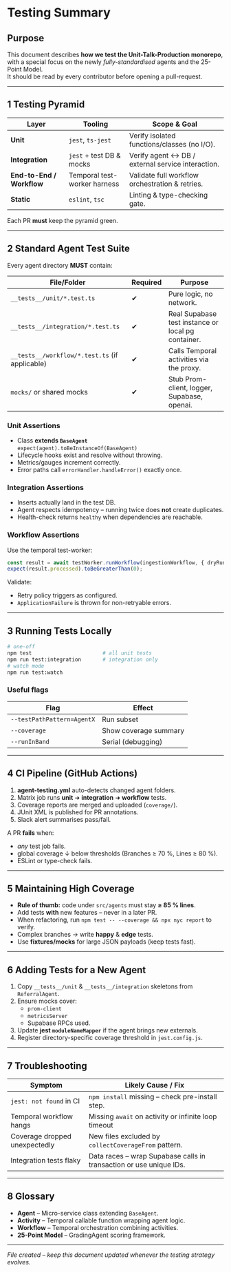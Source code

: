 # Testing Summary

## Purpose

This document describes **how we test the Unit-Talk-Production monorepo**, with a special focus on the newly *fully-standardised* agents and the 25-Point Model.  
It should be read by every contributor before opening a pull-request.

---

## 1  Testing Pyramid

| Layer | Tooling                | Scope & Goal                                   |
|-------|------------------------|-----------------------------------------------|
| **Unit** | `jest`, `ts-jest`        | Verify isolated functions/classes (no I/O). |
| **Integration** | `jest` + test DB & mocks | Verify agent ↔ DB / external service interaction. |
| **End-to-End / Workflow** | Temporal test-worker harness | Validate full workflow orchestration & retries. |
| **Static** | `eslint`, `tsc`   | Linting & type-checking gate.                 |

Each PR **must** keep the pyramid green.

---

## 2  Standard Agent Test Suite

Every agent directory **MUST** contain:

| File/Folder                          | Required | Purpose |
|--------------------------------------|----------|---------|
| `__tests__/unit/*.test.ts`           | ✔        | Pure logic, no network. |
| `__tests__/integration/*.test.ts`    | ✔        | Real Supabase test instance or local pg container. |
| `__tests__/workflow/*.test.ts` (if applicable) | ✔ | Calls Temporal activities via the proxy. |
| `mocks/` or shared mocks             | ✔        | Stub Prom-client, logger, Supabase, openai. |

### Unit Assertions

* Class **extends `BaseAgent`**  
  `expect(agent).toBeInstanceOf(BaseAgent)`  
* Lifecycle hooks exist and resolve without throwing.
* Metrics/gauges increment correctly.
* Error paths call `errorHandler.handleError()` exactly once.

### Integration Assertions

* Inserts actually land in the test DB.
* Agent respects idempotency – running twice does **not** create duplicates.
* Health-check returns `healthy` when dependencies are reachable.

### Workflow Assertions

Use the temporal test-worker:

```ts
const result = await testWorker.runWorkflow(ingestionWorkflow, { dryRun: true });
expect(result.processed).toBeGreaterThan(0);
```

Validate:

* Retry policy triggers as configured.
* `ApplicationFailure` is thrown for non-retryable errors.

---

## 3  Running Tests Locally

```bash
# one-off
npm test                       # all unit tests
npm run test:integration       # integration only
# watch mode
npm run test:watch
```

### Useful flags

| Flag                         | Effect                              |
|------------------------------|-------------------------------------|
| `--testPathPattern=AgentX`   | Run subset                          |
| `--coverage`                 | Show coverage summary               |
| `--runInBand`                | Serial (debugging)                  |

---

## 4  CI Pipeline (GitHub Actions)

1. **agent-testing.yml** auto-detects changed agent folders.  
2. Matrix job runs **unit** ➜ **integration** ➜ **workflow** tests.  
3. Coverage reports are merged and uploaded (`coverage/`).  
4. JUnit XML is published for PR annotations.  
5. Slack alert summarises pass/fail.

A PR **fails** when:

* *any* test job fails.
* global coverage ↓ below thresholds (Branches ≥ 70 %, Lines ≥ 80 %).
* ESLint or type-check fails.

---

## 5  Maintaining High Coverage

* **Rule of thumb:** code under `src/agents` must stay **≥ 85 % lines**.  
* Add tests **with** new features – never in a later PR.
* When refactoring, run `npm test -- --coverage && npx nyc report` to verify.
* Complex branches → write **happy** & **edge** tests.
* Use **fixtures/mocks** for large JSON payloads (keep tests fast).

---

## 6  Adding Tests for a New Agent

1. Copy `__tests__/unit` & `__tests__/integration` skeletons from `ReferralAgent`.
2. Ensure mocks cover:
   * `prom-client`
   * `metricsServer`
   * Supabase RPCs used.
3. Update **jest `moduleNameMapper`** if the agent brings new externals.
4. Register directory-specific coverage threshold in `jest.config.js`.

---

## 7  Troubleshooting

| Symptom                                           | Likely Cause / Fix                                   |
|---------------------------------------------------|------------------------------------------------------|
| `jest: not found` in CI                           | `npm install` missing – check pre-install step.      |
| Temporal workflow hangs                           | Missing `await` on activity or infinite loop timeout |
| Coverage dropped unexpectedly                     | New files excluded by `collectCoverageFrom` pattern. |
| Integration tests flaky                           | Data races – wrap Supabase calls in transaction or use unique IDs. |

---

## 8  Glossary

* **Agent** – Micro-service class extending `BaseAgent`.
* **Activity** – Temporal callable function wrapping agent logic.
* **Workflow** – Temporal orchestration combining activities.
* **25-Point Model** – GradingAgent scoring framework.

---

*File created – keep this document updated whenever the testing strategy evolves.*  
